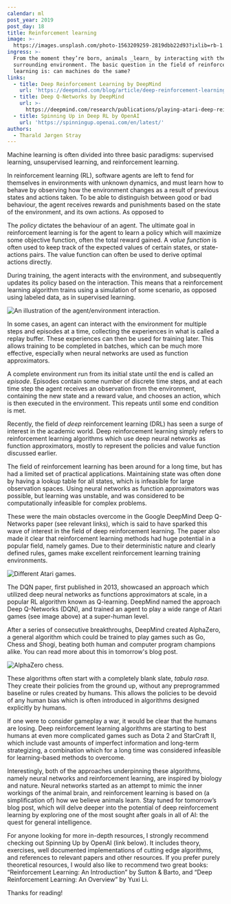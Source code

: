 ```yaml
---
calendar: ml
post_year: 2019
post_day: 18
title: Reinforcement learning
image: >-
  https://images.unsplash.com/photo-1563209259-2819dbb22d93?ixlib=rb-1.2.1&ixid=eyJhcHBfaWQiOjEyMDd9&auto=format&fit=crop&w=1100&q=60
ingress: >-
  From the moment they’re born, animals _learn_ by interacting with their
  surrounding environment. The basic question in the field of reinforcement
  learning is: can machines do the same?
links:
  - title: Deep Reinforcement Learning by DeepMind
    url: 'https://deepmind.com/blog/article/deep-reinforcement-learning'
  - title: Deep Q-Networks by DeepMind
    url: >-
      https://deepmind.com/research/publications/playing-atari-deep-reinforcement-learning
  - title: Spinning Up in Deep RL by OpenAI
    url: 'https://spinningup.openai.com/en/latest/'
authors:
  - Tharald Jørgen Stray
---
```

Machine learning is often divided into three basic paradigms: supervised learning, unsupervised learning, and reinforcement learning.

In reinforcement learning (RL), software agents are left to fend for themselves in environments with unknown dynamics, and must learn how to behave by observing how the environment changes as a result of previous states and actions taken. To be able to distinguish between good or bad behaviour, the agent receives rewards and punishments based on the state of the environment, and its own actions. As opposed to

The _policy_ dictates the behaviour of an agent. The ultimate goal in reinforcement learning is for the agent to learn a policy which will maximize some objective function, often the total reward gained. A _value function_ is often used to keep track of the expected values of certain states, or state-actions pairs. The value function can often be used to derive optimal actions directly.

During training, the agent interacts with the environment, and subsequently updates its policy based on the interaction. This means that a reinforcement learning algorithm trains using a simulation of some scenario, as opposed using labeled data, as in supervised learning.

![An illustration of the agent/environment interaction.](https://i.ibb.co/qkwCmBR/agent-environment.png)

In some cases, an agent can interact with the environment for multiple steps and episodes at a time, collecting the experiences in what is called a replay buffer. These experiences can then be used for training later. This allows training to be completed in batches, which can be much more effective, especially when neural networks are used as function approximators.

A complete environment run from its initial state until the end is called an _episode_. Episodes contain some number of discrete time steps, and at each time step the agent receives an observation from the environment, containing the new state and a reward value, and chooses an action, which is then executed in the environment. This repeats until some end condition is met.

Recently, the field of _deep_ reinforcement learning (DRL) has seen a surge of interest in the academic world. Deep reinforcement learning simply refers to reinforcement learning algorithms which use deep neural networks as function approximators, mostly to represent the policies and value function discussed earlier.

The field of reinforcement learning has been around for a long time, but has had a limited set of practical applications. Maintaining state was often done by having a lookup table for all states, which is infeasible for large observation spaces. Using neural networks as function approximators was possible, but learning was unstable, and was considered to be computationally infeasible for complex problems. 

These were the main obstacles overcome in the Google DeepMind Deep Q-Networks paper (see relevant links), which is said to have sparked this wave of interest in the field of deep reinforcement learning. The paper also made it clear that reinforcement learning methods had huge potential in a popular field, namely games. Due to their deterministic nature and clearly defined rules, games make excellent reinforcement learning training environments.

![Different Atari games.](https://i.ibb.co/3Fq28gn/atari.png)

The DQN paper, first published in 2013, showcased an approach which utilized deep neural networks as functions approximators at scale, in a popular RL algorithm known as Q-learning. DeepMind named the approach Deep Q-Networks (DQN), and trained an agent to play a wide range of Atari games (see image above) at a super-human level. 

After a series of consecutive breakthroughs, DeepMind created AlphaZero, a general algorithm which could be trained to play games such as Go, Chess and Shogi, beating both human and computer program champions alike. You can read more about this in tomorrow's blog post.

![AlphaZero chess.](https://i.ibb.co/fSCpXK9/chess.jpg)

These algorithms often start with a completely blank slate, _tabula rasa_. They create their policies from the ground up, without any preprogrammed baseline or rules created by humans. This allows the policies to be devoid of any human bias which is often introduced in algorithms designed explicitly by humans.

If one were to consider gameplay a war, it would be clear that the humans are losing. Deep reinforcement learning algorithms are starting to best humans at even more complicated games such as Dota 2 and StarCraft II, which include vast amounts of imperfect information and long-term strategizing, a combination which for a long time was considered infeasible for learning-based methods to overcome.

Interestingly, both of the approaches underpinning these algorithms, namely neural networks and reinforcement learning, are inspired by biology and nature. Neural networks started as an attempt to mimic the inner workings of the animal brain, and reinforcement learning is based on (a simplification of) how we believe animals learn. Stay tuned for tomorrow’s blog post, which will delve deeper into the potential of deep reinforcement learning by exploring one of the most sought after goals in all of AI: the quest for general intelligence.

For anyone looking for more in-depth resources, I strongly recommend checking out Spinning Up by OpenAI (link below). It includes theory, exercises, well documented implementations of cutting edge algorithms, and references to relevant papers and other resources. If you prefer purely theoretical resources, I would also like to recommend two great books: “Reinforcement Learning: An Introduction” by Sutton & Barto, and “Deep Reinforcement Learning: An Overview” by Yuxi Li. 

Thanks for reading!
